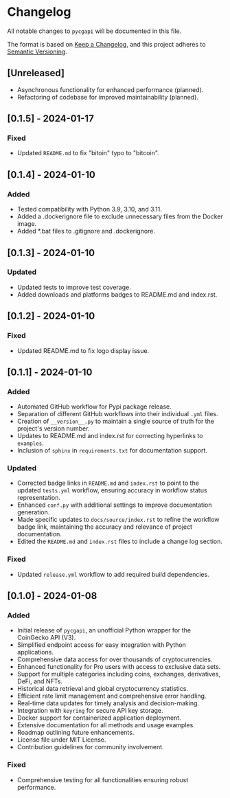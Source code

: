 # Changelog

All notable changes to `pycgapi` will be documented in this file.

The format is based on [Keep a Changelog](https://keepachangelog.com/en/1.1.0/), and this project adheres to 
[Semantic Versioning](https://semver.org/spec/v2.0.0.html).

## [Unreleased]
- Asynchronous functionality for enhanced performance (planned).
- Refactoring of codebase for improved maintainability (planned).

## [0.1.5] - 2024-01-17

### Fixed

- Updated `README.md` to fix "bitoin" typo to "bitcoin".

## [0.1.4] - 2024-01-10

### Added

- Tested compatibility with Python 3.9, 3.10, and 3.11.
- Added a .dockerignore file to exclude unnecessary files from the Docker image.
- Added *.bat files to .gitignore and .dockerignore.

## [0.1.3] - 2024-01-10

### Updated

- Updated tests to improve test coverage. 
- Added downloads and platforms badges to README.md and index.rst.

## [0.1.2] - 2024-01-10

### Fixed
- Updated README.md to fix logo display issue.

## [0.1.1] - 2024-01-10

### Added
- Automated GitHub workflow for Pypi package release.
- Separation of different GitHub workflows into their individual `.yml` files.
- Creation of `__version__.py` to maintain a single source of truth for the project's version number.
- Updates to README.md and index.rst for correcting hyperlinks to `examples`.
- Inclusion of `sphinx` in `requirements.txt` for documentation support.

### Updated
- Corrected badge links in `README.md` and `index.rst` to point to the updated `tests.yml` workflow, ensuring accuracy in workflow status representation.
- Enhanced `conf.py` with additional settings to improve documentation generation.
- Made specific updates to `docs/source/index.rst` to refine the workflow badge link, maintaining the accuracy and relevance of project documentation.
- Edited the `README.md` and `index.rst` files to include a change log section.

### Fixed
- Updated `release.yml` workflow to add required build dependencies.


## [0.1.0] - 2024-01-08

### Added
- Initial release of `pycgapi`, an unofficial Python wrapper for the CoinGecko API (V3).
- Simplified endpoint access for easy integration with Python applications.
- Comprehensive data access for over thousands of cryptocurrencies.
- Enhanced functionality for Pro users with access to exclusive data sets.
- Support for multiple categories including coins, exchanges, derivatives, DeFi, and NFTs.
- Historical data retrieval and global cryptocurrency statistics.
- Efficient rate limit management and comprehensive error handling.
- Real-time data updates for timely analysis and decision-making.
- Integration with `keyring` for secure API key storage.
- Docker support for containerized application deployment.
- Extensive documentation for all methods and usage examples.
- Roadmap outlining future enhancements.
- License file under MIT License.
- Contribution guidelines for community involvement.

### Fixed
- Comprehensive testing for all functionalities ensuring robust performance.
